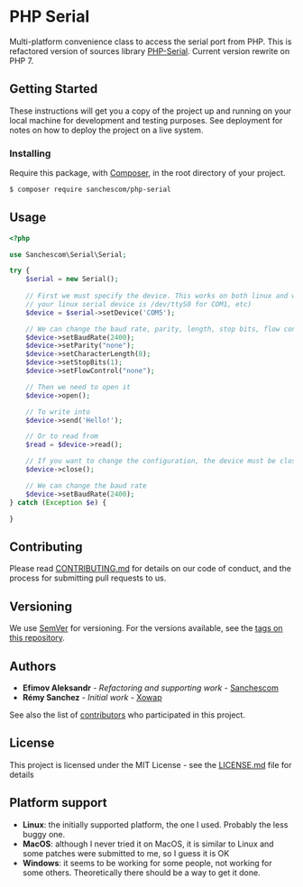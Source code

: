 # PHP Serial

Multi-platform convenience class to access the serial port from PHP.
This is refactored version of sources library [PHP-Serial](https://github.com/Xowap/PHP-Serial). Current version rewrite
on PHP 7.

## Getting Started

These instructions will get you a copy of the project up and running on your local machine for development and testing purposes. See deployment for notes on how to deploy the project on a live system.

### Installing

Require this package, with [Composer](https://getcomposer.org/), in the root directory of your project.

``` bash
$ composer require sanchescom/php-serial
```

## Usage

```php
<?php

use Sanchescom\Serial\Serial;

try {
    $serial = new Serial();
    
    // First we must specify the device. This works on both linux and windows (if
    // your linux serial device is /dev/ttyS0 for COM1, etc)
    $device = $serial->setDevice('COM5');

    // We can change the baud rate, parity, length, stop bits, flow control
    $device->setBaudRate(2400);
    $device->setParity("none");
    $device->setCharacterLength(8);
    $device->setStopBits(1);
    $device->setFlowControl("none");

    // Then we need to open it
    $device->open();

    // To write into
    $device->send('Hello!');

    // Or to read from
    $read = $device->read();

    // If you want to change the configuration, the device must be closed
    $device->close();

    // We can change the baud rate
    $device->setBaudRate(2400);
} catch (Exception $e) {

}
```
## Contributing

Please read [CONTRIBUTING.md](CONTRIBUTING.md) for details on our code of conduct, and the process for submitting pull requests to us.

## Versioning

We use [SemVer](http://semver.org/) for versioning. For the versions available, see the [tags on this repository](https://github.com/sanchescom/php-serial/tags). 

## Authors

* **Efimov Aleksandr** - *Refactoring and supporting work* - [Sanchescom](https://github.com/sanchescom)
* **Rémy Sanchez** - *Initial work* - [Xowap](https://github.com/Xowap)

See also the list of [contributors](https://github.com/sanchescom/php-serial/contributors) who participated in this project.

## License

This project is licensed under the MIT License - see the [LICENSE.md](LICENSE.md) file for details

## Platform support

* **Linux**: the initially supported platform, the one I used. Probably the less
  buggy one.
* **MacOS**: although I never tried it on MacOS, it is similar to Linux and some
  patches were submitted to me, so I guess it is OK
* **Windows**: it seems to be working for some people, not working for some
  others. Theoretically there should be a way to get it done.